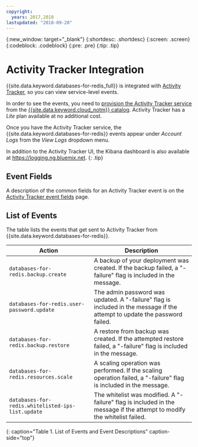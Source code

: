 ```yaml
---
copyright:
  years: 2017,2018
lastupdated: "2018-09-20"
---
```


{:new_window: target="_blank"}
{:shortdesc: .shortdesc}
{:screen: .screen}
{:codeblock: .codeblock}
{:pre: .pre}
{:tip: .tip}

# Activity Tracker Integration

{{site.data.keyword.databases-for-redis_full}} is integrated with  [Activity Tracker](https://console.{DomainName}/docs/services/cloud-activity-tracker/activity_tracker_ov.html#activity_tracker_ov), so you can view service-level events.

In order to see the events, you need to [provision the Activity Tracker service](https://console.{DomainName}/docs/services/cloud-activity-tracker/how-to/provision.html#provision) from the [{{site.data.keyword.cloud_notm}}  catalog](https://console.{DomainName}/catalog/services/activity-tracker). Activity Tracker has a _Lite_ plan available at no additional cost.

Once you have the Activity Tracker service, the {{site.data.keyword.databases-for-redis}} events appear under _Account Logs_ from the _View Logs_ dropdown menu. 

In addition to the Activity Tracker UI, the Kibana dashboard is also available at https://logging.ng.bluemix.net.
{: .tip}

## Event Fields
A description of the common fields for an Activity Tracker event is on the [Activity Tracker event fields](https://console.{DomainName}/docs/services/cloud-activity-tracker/at_event.html#at_event) page.

## List of Events

The table lists the events that get sent to Activity Tracker from {{site.data.keyword.databases-for-redis}}.

Action|Description
-------|-------
`databases-for-redis.backup.create`|A backup of your deployment was created. If the backup failed, a "-failure" flag is included in the message.
`databases-for-redis.user-password.update`|The admin password was updated. A "-failure" flag is included in the message if the attempt to update the password failed.
`databases-for-redis.backup.restore`|A restore from backup was created. If the attempted restore failed, a "-failure" flag is included in the message.
`databases-for-redis.resources.scale`|A scaling operation was performed. If the scaling operation failed, a "-failure" flag is included in the message.
`databases-for-redis.whitelisted-ips-list.update`|The whitelist was modified. A "-failure" flag is included in the message if the attempt to modify the whitelist failed.
{: caption="Table 1. List of Events and Event Descriptions" caption-side="top"}

